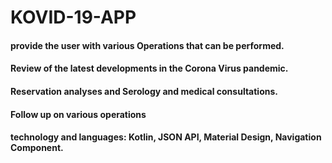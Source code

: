 # KOVID-19-APP
#### provide the user with various Operations that can be performed.
#### Review of the latest developments in the Corona Virus pandemic.
#### Reservation analyses and Serology and medical consultations.
#### Follow up on various operations

#### technology and languages: Kotlin, JSON API, Material Design, Navigation Component.
